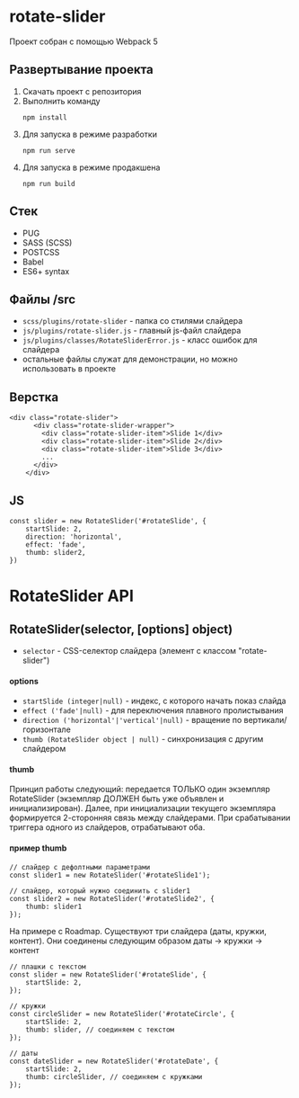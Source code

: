 # rotate-slider

Проект собран с помощью Webpack 5

## Развертывание проекта
1. Скачать проект с репозитория
2. Выполнить команду
   ```
   npm install
   ```
3. Для запуска в режиме разработки
   ```
   npm run serve
   ```
3. Для запуска в режиме продакшена
   ```
   npm run build
   ```
   
## Стек
- PUG
- SASS (SCSS)
- POSTCSS
- Babel
- ES6+ syntax

## Файлы /src
- `scss/plugins/rotate-slider` - папка со стилями слайдера
- `js/plugins/rotate-slider.js` - главный js-файл слайдера
- `js/plugins/classes/RotateSliderError.js` - класс ошибок для слайдера
- остальные файлы служат для демонстрации, но можно использовать в проекте

## Верстка
```
<div class="rotate-slider">
      <div class="rotate-slider-wrapper">
        <div class="rotate-slider-item">Slide 1</div>
        <div class="rotate-slider-item">Slide 2</div>
        <div class="rotate-slider-item">Slide 3</div>
        ...
      </div>
    </div>
```
## JS
```
const slider = new RotateSlider('#rotateSlide', {
    startSlide: 2,
    direction: 'horizontal',
    effect: 'fade',
    thumb: slider2,
})
```

# RotateSlider API
## RotateSlider(selector, [options] object)
- `selector` - CSS-селектор слайдера (элемент с классом "rotate-slider")
#### options
- `startSlide (integer|null)` - индекс, с которого начать показ слайда
- `effect ('fade'|null)` - для переключения плавного пролистывания
- `direction ('horizontal'|'vertical'|null)` - вращение по вертикали/горизонтале
- `thumb (RotateSlider object | null)` - синхронизация с другим слайдером

#### thumb
Принцип работы следующий: передается ТОЛЬКО один экземпляр RotateSlider (экземпляр ДОЛЖЕН быть уже объявлен и инициализирован). Далее, при инициализации текущего экземпляра формируется 2-сторонняя связь между слайдерами. При срабатывании триггера одного из слайдеров, отрабатывают оба.

#### пример thumb
```
// слайдер с дефолтными параметрами
const slider1 = new RotateSlider('#rotateSlide1');

// слайдер, который нужно соединить с slider1
const slider2 = new RotateSlider('#rotateSlide2', {
    thumb: slider1
});
```

На примере с Roadmap. Существуют три слайдера (даты, кружки, контент). Они соединены следующим образом даты -> кружки -> контент
```
// плашки с текстом
const slider = new RotateSlider('#rotateSlide', {
    startSlide: 2,
});

// кружки
const circleSlider = new RotateSlider('#rotateCircle', {
    startSlide: 2,
    thumb: slider, // соединяем с текстом
});

// даты
const dateSlider = new RotateSlider('#rotateDate', {
    startSlide: 2,
    thumb: circleSlider, // соединяем с кружками
});
```